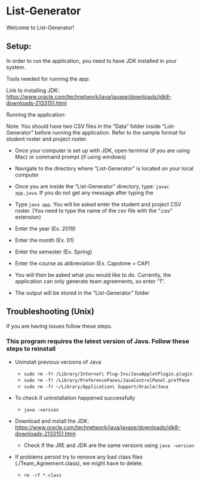 # List-Generator

Welcome to List-Generator!

## Setup:
In order to run the application, you need to have JDK installed in your system.

Tools needed for running the app:

Link to installing JDK: https://www.oracle.com/technetwork/java/javase/downloads/jdk8-downloads-2133151.html

Running the application:

Note: You should have two CSV files in the “Data” folder inside “List-Generator” before running the application. Refer to the sample format for student roster and project roster. 

- Once your computer is set up with JDK, open terminal (if you are using Mac) or command prompt (if using windows)

-  Navigate to the directory where “List-Generator” is located on your local computer

-  Once you are inside the “List-Generator” directory, type: `javac app.java`. If you do not get any message after typing the 

-  Type `java app`. You will be asked enter the student and project CSV roster. (You need to type the name of the csv file with the “.csv” extension)

- Enter the year (Ex. 2019)

- Enter the month (Ex. 01)

- Enter the semester (Ex. Spring)

- Enter the course as abbreviation (Ex. Capstone = CAP)

- You will then be asked what you would like to do. Currently, the application can only generate team agreements, so enter “1”. 

- The output will be stored in the “List-Generator” folder

## Troubleshooting (Unix)
If you are having issues follow these steps.

### This program requires the latest version of Java. Follow these steps to reinstall

- Uninstall previous versions of Java 
   - `sudo rm -fr /Library/Internet\ Plug-Ins/JavaAppletPlugin.plugin `
   - `sudo rm -fr /Library/PreferencePanes/JavaControlPanel.prefPane `
   - `sudo rm -fr ~/Library/Application\ Support/Oracle/Java`

- To check if uninstallation happened successfully
  - `java -version`

- Download and install the JDK: https://www.oracle.com/technetwork/java/javase/downloads/jdk8-downloads-2133151.html
   - Check if the JRE and JDK are the same versions using `java -version `
 
- If problems persist try to remove any bad class files (./Team_Agreement.class), we might have to delete. 
  - `rm -rf *.class`

